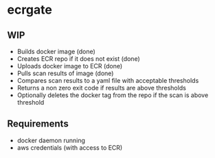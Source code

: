 # ecrgate

## WIP
- Builds docker image (done)
- Creates ECR repo if it does not exist (done)
- Uploads docker image to ECR (done)
- Pulls scan results of image (done)
- Compares scan results to a yaml file with acceptable thresholds
- Returns a non zero exit code if results are above thresholds
- Optionally deletes the docker tag from the repo if the scan is above threshold

## Requirements
- docker daemon running
- aws credentials (with access to ECR)
